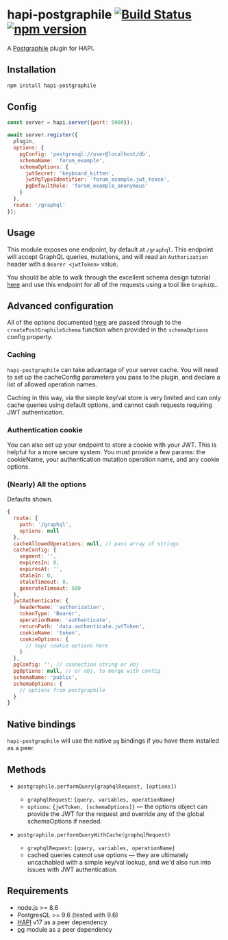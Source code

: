 # hapi-postgraphile [![Build Status](https://travis-ci.org/mshick/hapi-postgraphile.svg?branch=master)](https://travis-ci.org/mshick/hapi-postgraphile) [![npm version](https://badge.fury.io/js/hapi-postgraphile.svg)](https://badge.fury.io/js/hapi-postgraphile)
A [Postgraphile](https://www.graphile.org/postgraphile/) plugin for HAPI.

## Installation

```bash
npm install hapi-postgraphile
```

## Config

```javascript
const server = hapi.server({port: 5000});

await server.register({
  plugin,
  options: {
    pgConfig: 'postgresql://user@localhost/db',
    schemaName: 'forum_example',
    schemaOptions: {
      jwtSecret: 'keyboard_kitten',
      jwtPgTypeIdentifier: 'forum_example.jwt_token',
      pgDefaultRole: 'forum_example_anonymous'
    }
  },
  route: '/graphql'
});
```

## Usage

This module exposes one endpoint, by default at `/graphql`. This endpoint will accept GraphQL queries, mutations, and will read an `Authorization` header with a `Bearer <jwtToken>` value.

You should be able to walk through the excellent schema design tutorial [here](https://www.graphile.org/postgraphile/postgresql-schema-design/) and use this endpoint for all of the requests using a tool like `GraphiQL`.

## Advanced configuration

All of the options documented [here](https://www.graphile.org/postgraphile/usage-schema/) are passed through to the `createPostGraphileSchema` function when provided in the `schemaOptions` config property.

### Caching

`hapi-postgraphile` can take advantage of your server cache. You will need to set up the cacheConfig parameters you pass to the plugin, and declare a list of allowed operation names. 

Caching in this way, via the simple key/val store is very limited and can only cache queries using default options, and cannot cash requests requiring JWT authentication.

### Authentication cookie

You can also set up your endpoint to store a cookie with your JWT. This is helpful for a more secure system. You must provide a few params: the cookieName, your authentication mutation operation name, and any cookie options. 

### (Nearly) All the options

Defaults shown.

```javascript
{
  route: {
    path: '/graphql',
    options: null
  },
  cacheAllowedOperations: null, // pass array of strings
  cacheConfig: {
    segment: '',
    expiresIn: 0,
    expiresAt: '',
    staleIn: 0,
    staleTimeout: 0,
    generateTimeout: 500
  },
  jwtAuthenticate: {
    headerName: 'authorization',
    tokenType: 'Bearer',
    operationName: 'authenticate',
    returnPath: 'data.authenticate.jwtToken',
    cookieName: 'token',
    cookieOptions: {
      // hapi cookie options here
    }
  },
  pgConfig: '', // connection string or obj
  pgOptions: null, // or obj, to merge with config
  schemaName: 'public',
  schemaOptions: {
    // options from postgraphile
  }
}
```

## Native bindings

`hapi-postgraphile` will use the native `pg` bindings if you have them installed as a peer.

## Methods

-   `postgraphile.performQuery(graphqlRequest, [options])`

    * `graphqlRequest`: `{query, variables, operationName}`
    * `options`: `{jwtToken, [schemaOptions]}` — the options object can provide the JWT for the request and override any of the global schemaOptions if needed.
    
-   `postgraphile.performQueryWithCache(graphqlRequest)`

    * `graphqlRequest`: `{query, variables, operationName}`
    * cached queries cannot use options — they are ultimately uncachabled with a simple key/val lookup, and we'd also run into issues with JWT authentication.

## Requirements

*   node.js >= 8.6
*   PostgresQL >= 9.6 (tested with 9.6)
*   [HAPI](https://github.com/hapijs/hapi) v17 as a peer dependency
*   [pg](https://github.com/brianc/node-postgres) module as a peer dependency
